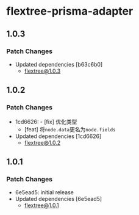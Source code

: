 # flextree-prisma-adapter

## 1.0.3

### Patch Changes

-   Updated dependencies [b63c6b0]
    -   flextree@1.0.3

## 1.0.2

### Patch Changes

-   1cd6626: - [fix] 优化类型
    -   [feat] 将`node.data`更名为`node.fields`
-   Updated dependencies [1cd6626]
    -   flextree@1.0.2

## 1.0.1

### Patch Changes

-   6e5ead5: initial release
-   Updated dependencies [6e5ead5]
    -   flextree@1.0.1
